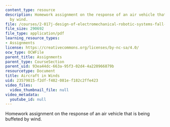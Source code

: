```yaml
---
content_type: resource
description: Homework assignment on the response of an air vehicle that is being buffeted
  by wind.
file: /courses/2-017j-design-of-electromechanical-robotic-systems-fall-2009/23579815f2dff482081ef182c2ffe423_MIT2_017JF09_p22.pdf
file_size: 290692
file_type: application/pdf
learning_resource_types:
- Assignments
license: https://creativecommons.org/licenses/by-nc-sa/4.0/
ocw_type: OCWFile
parent_title: Assignments
parent_type: CourseSection
parent_uid: 93ea44dc-663a-95f3-02d4-4a220966879b
resourcetype: Document
title: Aircraft in Winds
uid: 23579815-f2df-f482-081e-f182c2ffe423
video_files:
  video_thumbnail_file: null
video_metadata:
  youtube_id: null
---
```

Homework assignment on the response of an air vehicle that is being buffeted by wind.